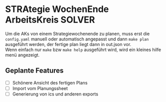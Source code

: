 # STRAtegie WochenEnde ArbeitsKreis SOLVER

Um die AKs von einem Strategiewochenende zu planen, muss erst die `config.yaml` manuell oder automatisch angepasst und dann `make plan` ausgeführt werden, der fertige plan liegt dann in out.json vor.  
Wenn einfach nur `make` bzw `make help` ausgeführt wird, wird ein kleines hilfe menü angezeigt.

## Geplante Features

- [ ] Schönere Ansicht des fertigen Plans
- [ ] Import vom Planungssheet
- [ ] Generierung von ics und anderen exports
